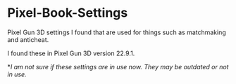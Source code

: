 # Pixel-Book-Settings
Pixel Gun 3D settings I found that are used for things such as matchmaking and anticheat.

I found these in Pixel Gun 3D version 22.9.1.

**I am not sure if these settings are in use now. They may be outdated or not in use.*
